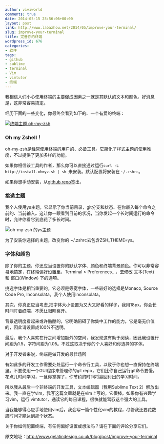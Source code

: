 ```yaml
---
author: viviworld
comments: true
date: 2014-05-15 23:56:06+00:00
layout: post
link: http://www.labazhou.net/2014/05/improve-your-terminal/
slug: improve-your-terminal
title: 完善你的终端
wordpress_id: 676
categories:
- 软件
tags:
- github
- sublime
- terminal
- Vim
- vimtutor
- 终端
---
```


我相信人们小心使用终端的主要促成因素之一就是其默认的文本和颜色。好消息是，这非常容易搞定。

经历下面的一些变化，你最终会看到如下的、一个有爱的终端：

[![终端主题 oh-my-zsh ](http://www.labazhou.net/wp-content/uploads/2014/05/lovely-terminal-1024x776.png)](http://www.labazhou.net/wp-content/uploads/2014/05/lovely-terminal.png)


### Oh my Zshell！


[oh-my-zsh](https://github.com/robbyrussell/oh-my-zsh)是经常使用终端的用户的、必备工具。它简化了样式主题的使用难度，不过提供了更加多样的功能。

如果你相信该工具的作者，那么你可以直接通过运行`curl -L http://install.ohmyz.sh | sh `来安装。默认配置将安装在 `~/.zshrc`。

如果你想手动安装，从[github repo](https://github.com/robbyrussell/oh-my-zsh)签出。


### 挑选主题


我个人使用ys主题，它显示了你当前目录，git分支和状态、在你敲入每个命令之前的、当前输入。这让你一眼看到目前的状况，当你发起一个长时间运行的命令时，允许你看它到底花了多长时间。

![oh-my-zsh 的ys主题](http://www.labazhou.net/wp-content/uploads/2014/05/ys-line-header-1024x63.png)

为了安装你选择的主题，改变你的 ~/.zshrc去包含ZSH_THEME=ys。


### 字体和颜色


除了你的主题，你还应当设置你的默认字体、颜色和终端背景颜色。你可以非常容易地搞定，在终端偏好设置里，Terminal > Preferences...，去修改 文本(Text) 和 窗口(Window) 下的选项。

挑选字体是相当重要的，它必须是等宽字体，一些较好的选择是Monaco, Source Code Pro, Inconsolata。我个人使用Inconsolata。

其次，你真正应当考虑,把字体大小设置为又大又好看的样子，我用18px。你会长时间盯着终端，不愿让眼睛离开。

背景透明度看起来或许酷酷的，它明确阻碍了你集中工作的能力，它是毫无价值的，因此请设置成100%不透明。

最后，我个人喜欢在行之间增加额外的空间，我发现这有助于阅读，因此我设置行间距为1.5，字符间距为1.05。不过这取决于你的个人喜好和你选择的字体。

对于开发者来说，终端是做开发的最佳场所

有如此多的开发工作需要处处运行一个命令行工具，以致于你也想一直保持在终端里。不要使用一个GUI程序来管理你的git repo，它们比你自己运行git命令要慢。花点儿时间学习，一旦你掌握了，你节约的时间将赢回付出的学习时间。

所以我从最后一个非终端的开发工具，文本编辑器（我用Sublime Text 2）解放出来。我一直在学vim，我写这篇文章就是在vim上写的。它很棒。如果你有兴趣学习vim，运行 vimtutor，通读它的每日课程，很快就能驾驭这个强大的工具。

当我能够得心应手地使用vim后，我会写一篇个性化vim的教程，尽管我还要花数周时间才能达到那个状态。

关于你如何配置终端，有任何偏好设置或想法吗？请在下面的评论分享它们。

原文地址：http://www.gelatindesign.co.uk/blog/post/improve-your-terminal
